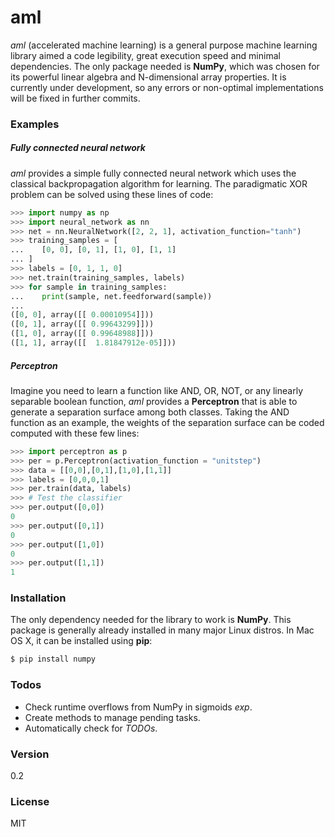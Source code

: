 # aml
*aml* (accelerated machine learning) is a general purpose machine learning library aimed a code legibility, great execution speed and minimal dependencies. The only package needed is **NumPy**, which was chosen for its powerful linear algebra and N-dimensional array properties. It is currently under development, so any errors or non-optimal implementations will be fixed in further commits.

### Examples
##### Fully connected neural network
*aml* provides a simple fully connected neural network which uses the classical backpropagation algorithm for learning. The paradigmatic XOR problem can be solved using these lines of code:

```python
>>> import numpy as np
>>> import neural_network as nn
>>> net = nn.NeuralNetwork([2, 2, 1], activation_function="tanh")
>>> training_samples = [
...    [0, 0], [0, 1], [1, 0], [1, 1]
... ]
>>> labels = [0, 1, 1, 0]
>>> net.train(training_samples, labels)
>>> for sample in training_samples:
...    print(sample, net.feedforward(sample))
...
([0, 0], array([[ 0.00010954]]))
([0, 1], array([[ 0.99643299]]))
([1, 0], array([[ 0.99648988]]))
([1, 1], array([[  1.81847912e-05]]))
```

##### Perceptron
Imagine you need to learn a function like AND, OR, NOT, or any linearly separable boolean function, *aml* provides a **Perceptron** that is able to generate a separation surface among both classes. Taking the AND function as an example, the weights of the separation surface can be coded computed with these few lines:

```python
>>> import perceptron as p
>>> per = p.Perceptron(activation_function = "unitstep")
>>> data = [[0,0],[0,1],[1,0],[1,1]]
>>> labels = [0,0,0,1]
>>> per.train(data, labels)
>>> # Test the classifier
>>> per.output([0,0])
0
>>> per.output([0,1])
0
>>> per.output([1,0])
0
>>> per.output([1,1])
1
```

### Installation
The only dependency needed for the library to work is **NumPy**. This package is generally already installed in many major Linux distros. In Mac OS X, it can be installed using **pip**:
```sh
$ pip install numpy
```

### Todos
  - Check runtime overflows from NumPy in sigmoids *exp*.
  - Create methods to manage pending tasks.
  - Automatically check for *TODOs*.

### Version
0.2

### License
MIT
